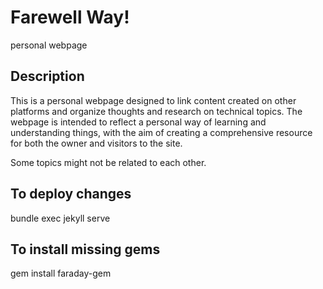 # Farewell Way!
personal webpage

## Description
This is a personal webpage designed to link content created on other platforms and organize thoughts and research on technical topics. The webpage is intended to reflect a personal way of learning and understanding things, with the aim of creating a comprehensive resource for both the owner and visitors to the site.

Some topics might not be related to each other.

## To deploy changes
bundle exec jekyll serve

## To install missing gems
gem install faraday-gem